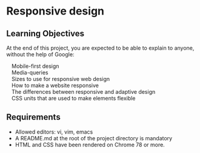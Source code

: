 # Responsive design

## Learning Objectives

At the end of this project, you are expected to be able to explain to anyone, without the help of Google:

&emsp;Mobile-first design\
&emsp;Media-queries\
&emsp;Sizes to use for responsive web design\
&emsp;How to make a website responsive\
&emsp;The differences between responsive and adaptive design\
&emsp;CSS units that are used to make elements flexible

## Requirements

- Allowed editors: vi, vim, emacs
- A README.md at the root of the project directory is mandatory
- HTML and CSS have been rendered on Chrome 78 or more.
